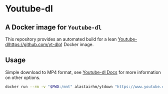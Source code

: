 # Youtube-dl

## A Docker image for `Youtube-dl`

This repository provides an automated build for a lean [Youtube-dl]()https://github.com/yt-dlp) Docker image.

## Usage

Simple download to MP4 format, see [Youtube-dl Docs](https://github.com/yt-dlp) for more information on other options.

```bash
docker run --rm -v "$PWD:/mnt" alastairhm/ytdown "https://www.youtube.com/watch?v=vJLbRjovtro"
```
